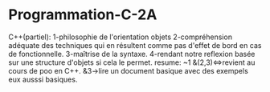 # Programmation-C-2A
C++(partiel):
1-philosophie de l'orientation objets
2-compréhension adéquate des techniques qui en résultent comme pas d'effet de bord en cas de fonctionnelle.
3-maîtrise de la syntaxe.
4-rendant notre reflexion basée sur une structure d'objets si cela le permet.
resume: ~1 &(2,3)<=>revient au cours de poo en C++.
&3->lire un document basique avec des exempels eux ausssi basiques.

